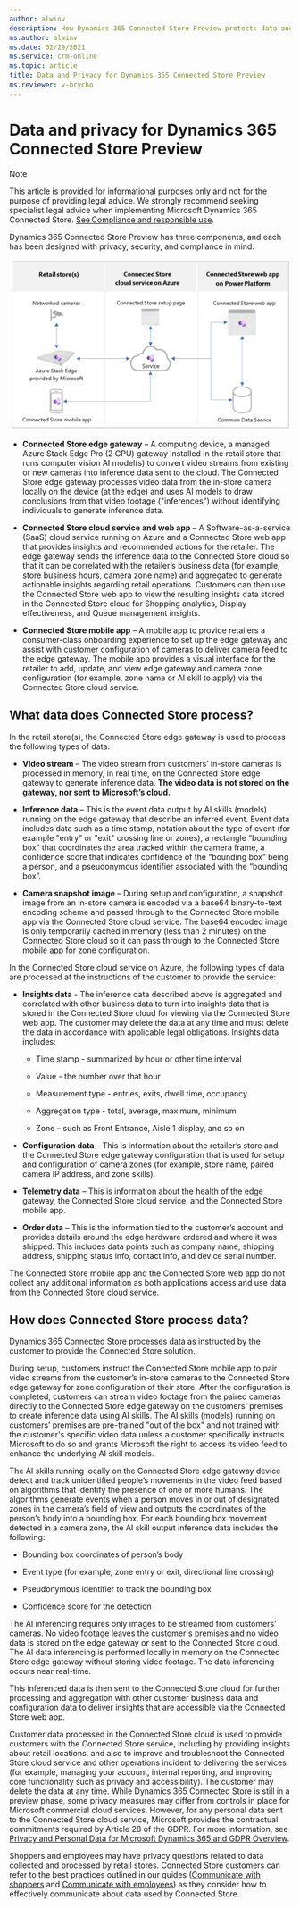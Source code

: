 ```yaml
---
author: alwinv
description: How Dynamics 365 Connected Store Preview protects data and privacy
ms.author: alwinv
ms.date: 02/29/2021
ms.service: crm-online
ms.topic: article
title: Data and Privacy for Dynamics 365 Connected Store Preview
ms.reviewer: v-brycho
---
```


# Data and privacy for Dynamics 365 Connected Store Preview

> [!NOTE]
> This article is provided for informational purposes only and not for the purpose of providing legal advice. We strongly recommend seeking specialist legal advice when implementing Microsoft Dynamics 365 Connected Store. [See Compliance and responsible use](compliance.md).

Dynamics 365 Connected Store Preview has three components, and each has been designed with privacy, security, and compliance in mind. 

![Illustration of retail store, Azure cloud service and Power Platorm components](media/how-cs-works.PNG "Illustration of retail store, Azure cloud service and Power Platorm components")

- **Connected Store edge gateway** – A computing device, a managed Azure Stack Edge Pro (2 GPU) gateway installed in the retail store that runs computer vision AI model(s) to convert video streams from existing or new cameras into inference data sent to the cloud. The Connected Store edge gateway processes video data from the in-store camera locally on the device (at the edge) and uses AI models to draw conclusions from that video footage ("inferences") without identifying individuals to generate inference data.

- **Connected Store cloud service and web app** – A  Software-as-a-service (SaaS) cloud service running on Azure and a Connected Store web app that provides insights and recommended actions for the retailer. The edge gateway sends the inference data to the Connected Store cloud so that it can be correlated with the retailer’s business data (for example, store business hours, camera zone name) and aggregated to generate actionable insights regarding retail operations. Customers can then use the Connected Store web app to view the resulting insights data stored in the Connected Store cloud for Shopping analytics, Display effectiveness, and Queue management insights. 

- **Connected Store mobile app** – A mobile app to provide retailers a consumer-class onboarding experience to set up the edge gateway and assist with customer configuration of cameras to deliver camera feed to the edge gateway. The mobile app provides a visual interface for the retailer to add, update, and view edge gateway and camera zone configuration (for example, zone name or AI skill to apply) via the Connected Store cloud service.


## What data does Connected Store process?  

In the retail store(s), the Connected Store edge gateway is used to process the following types of data:

- **Video stream** – The video stream from customers’ in-store cameras is processed in memory, in real time, on the Connected Store edge gateway to generate inference data. **The video data is not stored on the gateway, nor sent to Microsoft’s cloud.**

- **Inference data** – This is the event data output by AI skills (models) running on the edge gateway that describe an inferred event. Event data includes data such as a time stamp, notation about the type of event (for example "entry" or "exit" crossing line or zones), a rectangle “bounding box” that coordinates the area tracked within the camera frame, a confidence score that indicates confidence of the “bounding box” being a person, and a pseudonymous identifier associated with the “bounding box”. 

- **Camera snapshot image** – During setup and configuration, a snapshot image from an in-store camera is encoded via a base64 binary-to-text encoding scheme and passed through to the Connected Store mobile app via the Connected Store cloud service. The base64 encoded image is only temporarily cached in memory (less than 2 minutes) on the Connected Store cloud so it can pass through to the Connected Store mobile app for zone configuration.
 
In the Connected Store cloud service on Azure, the following types of data are processed at the instructions of the customer to provide the service:

- **Insights data** - The inference data described above is aggregated and correlated with other business data to turn into insights data that is stored in the Connected Store cloud for viewing via the Connected Store web app. The customer may delete the data at any time and must delete the data in accordance with applicable legal obligations. Insights data includes: 

   - Time stamp - summarized by hour or other time interval

   - Value - the number over that hour

   - Measurement type - entries, exits, dwell time, occupancy

   - Aggregation type - total, average, maximum, minimum

   - Zone – such as Front Entrance, Aisle 1 display, and so on

- **Configuration data** – This is information about the retailer’s store and the Connected Store edge gateway configuration that is used for setup and configuration of camera zones (for example, store name, paired camera IP address, and zone skills). 

- **Telemetry data** – This is information about the health of the edge gateway, the Connected Store cloud service, and the Connected Store mobile app. 

- **Order data** – This is the information tied to the customer’s account and provides details around the edge hardware ordered and where it was shipped. This includes data points such as company name, shipping address, shipping status info, contact info, and device serial number.

The Connected Store mobile app and the Connected Store web app do not collect any additional information as both applications access and use data from the Connected Store cloud service. 

## How does Connected Store process data?

Dynamics 365 Connected Store processes data as instructed by the customer to provide the Connected Store solution.  

During setup, customers instruct the Connected Store mobile app to pair video streams from the customer’s in-store cameras to the Connected Store edge gateway for zone configuration of their store. After the configuration is completed, customers can stream video footage from the paired cameras directly to the Connected Store edge gateway on the customers’ premises to create inference data using AI skills. The AI skills (models) running on customers’ premises are pre-trained "out of the box" and not trained with the customer's specific video data unless a customer specifically instructs Microsoft to do so and grants Microsoft the right to access its video feed to enhance the underlying AI skill models.

The AI skills running locally on the Connected Store edge gateway device detect and track unidentified people’s movements in the video feed based on algorithms that identify the presence of one or more humans. The algorithms generate events when a person moves in or out of designated zones in the camera’s field of view and outputs the coordinates of the person’s body into a bounding box. For each bounding box movement detected in a camera zone, the AI skill output inference data includes the following:

- Bounding box coordinates of person’s body

- Event type (for example, zone entry or exit, directional line crossing)

- Pseudonymous identifier to track the bounding box 

- Confidence score for the detection 

The AI inferencing requires only images to be streamed from customers’ cameras. No video footage leaves the customer's premises and no video data is stored on the edge gateway or sent to the Connected Store cloud. The AI data inferencing is performed locally in memory on the Connected Store edge gateway without storing video footage. The data inferencing occurs near real-time. 

This inferenced data is then sent to the Connected Store cloud for further processing and aggregation with other customer business data and configuration data to deliver insights that are accessible via the Connected Store web app.  

Customer data processed in the Connected Store cloud is used to provide customers with the Connected Store service, including by providing insights about retail locations, and also to improve and troubleshoot the Connected Store cloud service and other operations incident to delivering the services (for example, managing your account, internal reporting, and improving core functionality such as privacy and accessibility). The customer may delete the data at any time. While Dynamics 365 Connected Store is still in a preview phase, some privacy measures may differ from controls in place for Microsoft commercial cloud services. However, for any personal data sent to the Connected Store cloud service, Microsoft provides the contractual commitments required by Article 28 of the GDPR. For more information, see [Privacy and Personal Data for Microsoft Dynamics 365 and GDPR Overview](https://docs.microsoft.com/dynamics365/get-started/gdpr/).

Shoppers and employees may have privacy questions related to data collected and processed by retail stores. Connected Store customers can refer to the best practices outlined in our guides ([Communicate with shoppers](communication-plan.md) and [Communicate with employees](employee-plan.md)) as they consider how to effectively communicate about data used by Connected Store. 



